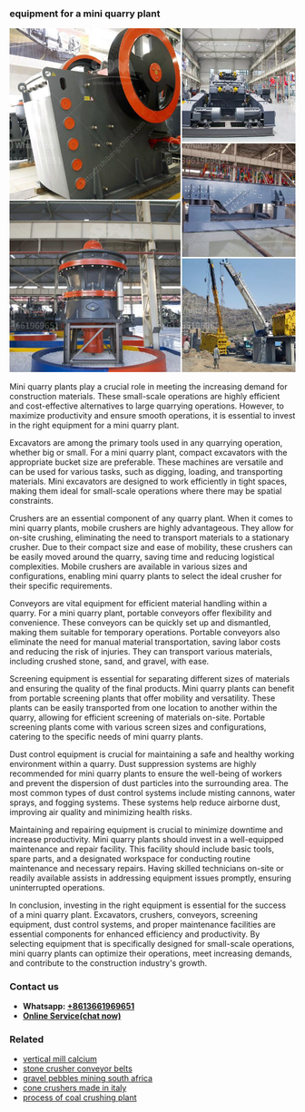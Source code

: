 <h3>equipment for a mini quarry plant</h3><img src='1706768136.jpg' alt=''><p>Mini quarry plants play a crucial role in meeting the increasing demand for construction materials. These small-scale operations are highly efficient and cost-effective alternatives to large quarrying operations. However, to maximize productivity and ensure smooth operations, it is essential to invest in the right equipment for a mini quarry plant.</p><p>Excavators are among the primary tools used in any quarrying operation, whether big or small. For a mini quarry plant, compact excavators with the appropriate bucket size are preferable. These machines are versatile and can be used for various tasks, such as digging, loading, and transporting materials. Mini excavators are designed to work efficiently in tight spaces, making them ideal for small-scale operations where there may be spatial constraints.</p><p>Crushers are an essential component of any quarry plant. When it comes to mini quarry plants, mobile crushers are highly advantageous. They allow for on-site crushing, eliminating the need to transport materials to a stationary crusher. Due to their compact size and ease of mobility, these crushers can be easily moved around the quarry, saving time and reducing logistical complexities. Mobile crushers are available in various sizes and configurations, enabling mini quarry plants to select the ideal crusher for their specific requirements.</p><p>Conveyors are vital equipment for efficient material handling within a quarry. For a mini quarry plant, portable conveyors offer flexibility and convenience. These conveyors can be quickly set up and dismantled, making them suitable for temporary operations. Portable conveyors also eliminate the need for manual material transportation, saving labor costs and reducing the risk of injuries. They can transport various materials, including crushed stone, sand, and gravel, with ease.</p><p>Screening equipment is essential for separating different sizes of materials and ensuring the quality of the final products. Mini quarry plants can benefit from portable screening plants that offer mobility and versatility. These plants can be easily transported from one location to another within the quarry, allowing for efficient screening of materials on-site. Portable screening plants come with various screen sizes and configurations, catering to the specific needs of mini quarry plants.</p><p>Dust control equipment is crucial for maintaining a safe and healthy working environment within a quarry. Dust suppression systems are highly recommended for mini quarry plants to ensure the well-being of workers and prevent the dispersion of dust particles into the surrounding area. The most common types of dust control systems include misting cannons, water sprays, and fogging systems. These systems help reduce airborne dust, improving air quality and minimizing health risks.</p><p>Maintaining and repairing equipment is crucial to minimize downtime and increase productivity. Mini quarry plants should invest in a well-equipped maintenance and repair facility. This facility should include basic tools, spare parts, and a designated workspace for conducting routine maintenance and necessary repairs. Having skilled technicians on-site or readily available assists in addressing equipment issues promptly, ensuring uninterrupted operations.</p><p>In conclusion, investing in the right equipment is essential for the success of a mini quarry plant. Excavators, crushers, conveyors, screening equipment, dust control systems, and proper maintenance facilities are essential components for enhanced efficiency and productivity. By selecting equipment that is specifically designed for small-scale operations, mini quarry plants can optimize their operations, meet increasing demands, and contribute to the construction industry's growth.</p><h3>Contact us</h3><ul><li><strong>Whatsapp:&nbsp;<a href="https://wa.me/8613661969651">+8613661969651</a></strong></li><li><a href="https://swt.shibang-china.com/?git&amp;zhl&amp;equipment for a mini quarry plant"><strong>Online Service(chat now)</strong></a></li></ul><h3>Related</h3><ul><li><a href='vertical mill calcium.md'>vertical mill calcium</a></li><li><a href='stone crusher conveyor belts.md'>stone crusher conveyor belts</a></li><li><a href='gravel pebbles mining south africa.md'>gravel pebbles mining south africa</a></li><li><a href='cone crushers made in italy.md'>cone crushers made in italy</a></li><li><a href='process of coal crushing plant.md'>process of coal crushing plant</a></li></ul>